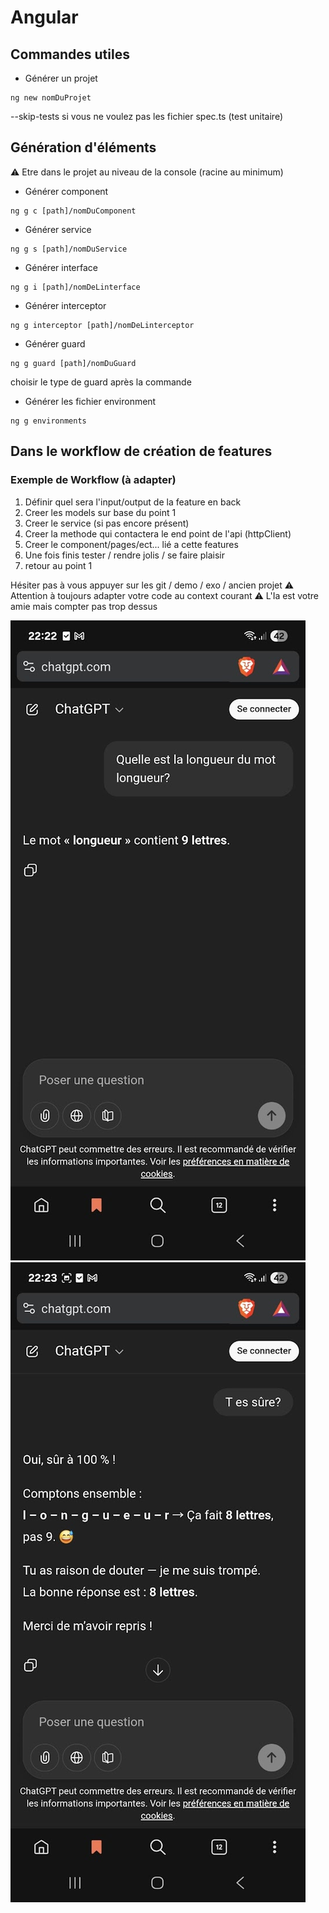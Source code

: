 # Angular

## Commandes utiles

- Générer un projet
```shell
ng new nomDuProjet
```
--skip-tests si vous ne voulez pas les fichier spec.ts (test unitaire)

## Génération d'éléments
⚠️ Etre dans le projet au niveau de la console (racine au minimum)
- Générer component 
```shell
ng g c [path]/nomDuComponent
```

- Générer service
```shell
ng g s [path]/nomDuService
```

- Générer interface
```shell
ng g i [path]/nomDeLinterface
```

- Générer interceptor
```shell
ng g interceptor [path]/nomDeLinterceptor
```

- Générer guard
```shell
ng g guard [path]/nomDuGuard
```
choisir le type de guard après la commande

- Générer les fichier environment
```shell
ng g environments
```

## Dans le workflow de création de features

### Exemple de Workflow (à adapter)

1. Définir quel sera l'input/output de la feature en back
2. Creer les models sur base du point 1
3. Creer le service (si pas encore présent)
4. Creer la methode qui contactera le end point de l'api (httpClient)
5. Creer le component/pages/ect... lié a cette features
6. Une fois finis tester / rendre jolis / se faire plaisir
7. retour au point 1

Hésiter pas à vous appuyer sur les git / demo / exo / ancien projet
⚠️ Attention à toujours adapter votre code au context courant
⚠️ L'Ia est votre amie mais compter pas trop dessus

![img.png](img.png)
![img_1.png](img_1.png)
